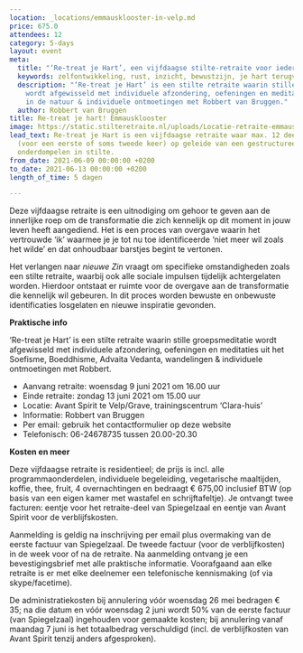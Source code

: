 ```yaml
---
location: _locations/emmausklooster-in-velp.md
price: 675.0
attendees: 12
category: 5-days
layout: event
meta:
  title: "‘Re-treat je Hart’, een vijfdaagse stilte-retraite voor iedereen"
  keywords: zelfontwikkeling, rust, inzicht, bewustzijn, je hart terugvinden
  description: "‘Re-treat je Hart’ is een stilte retraite waarin stille groepsmeditatie
    wordt afgewisseld met individuele afzondering, oefeningen en meditaties, wandelingen
    in de natuur & individuele ontmoetingen met Robbert van Bruggen."
  author: Robbert van Bruggen
title: Re-treat je hart! Emmausklooster
image: https://static.stilteretraite.nl/uploads/Locatie-retraite-emmausklooster-4.jpg
lead_text: Re-treat je Hart is een vijfdaagse retraite waar max. 12 deelnemers zich
  (voor een eerste of soms tweede keer) op geleide van een gestructureerd dagprogramma
  onderdompelen in stilte.
from_date: 2021-06-09 00:00:00 +0200
to_date: 2021-06-13 00:00:00 +0200
length_of_time: 5 dagen

---
```

Deze vijfdaagse retraite is een uitnodiging om gehoor te geven aan de innerlijke roep om de transformatie die zich kennelijk op dit moment in jouw leven heeft aangediend. Het is een proces van overgave waarin het vertrouwde ‘ik’ waarmee je je tot nu toe identifi­ceerde ‘niet meer wil zoals het wilde’ en dat onhoudbaar barstjes begint te vertonen.

Het verlangen naar _nieuwe Zin_ vraagt om specifieke omstandigheden zoals een stilte retraite, waarbij ook alle sociale impulsen tijdelijk achtergelaten worden. Hierdoor ontstaat er ruimte voor de overgave aan de transformatie die kennelijk wil gebeuren. In dit proces worden bewuste en onbewuste identificaties losgelaten en nieuwe inspiratie gevonden.

**Praktische info**

‘Re-treat je Hart’ is een stilte retraite waarin stille groepsmeditatie wordt afgewisseld met individuele afzondering, oefeningen en meditaties uit het Soefisme, Boeddhisme, Advaita Vedanta, wandelingen & individuele ontmoetingen met Robbert.

* Aanvang retraite: woensdag 9 juni 2021 om 16.00 uur
* Einde retraite: zondag 13 juni 2021 om 15.00 uur
* Locatie: Avant Spirit te Velp/Grave, trainingscentrum ‘Clara-huis’
* Informatie: Robbert van Bruggen
* Per email: gebruik het contactformulier op deze website
* Telefonisch: 06-24678735 tussen 20.00-20.30

**Kosten en meer**

Deze vijfdaagse retraite is residentieel; de prijs is incl. alle programmaonderdelen, individuele begeleiding, vegetarische maaltijden, koffie, thee, fruit, 4 overnachtingen en bedraagt € 675,00 inclusief BTW (op basis van een eigen kamer met wastafel en schrijftafeltje). Je ontvangt twee facturen: eentje voor het retraite-deel van Spiegelzaal en eentje van Avant Spirit voor de verblijfskosten.

Aanmelding is geldig na inschrijving per email plus overmaking van de eerste factuur van Spiegelzaal. De tweede factuur (voor de verblijfkosten) in de week voor of na de retraite. Na aanmelding ontvang je een bevestigingsbrief met alle praktische informatie. Voorafgaand aan elke retraite is er met elke deelnemer een telefonische kennismaking (of via skype/facetime).

De administratiekosten bij annulering vóór woensdag 26 mei bedragen € 35; na die datum en vóór woensdag 2 juni wordt 50% van de eerste factuur (van Spiegelzaal) ingehouden voor gemaakte kosten; bij annulering vanaf maandag 7 juni is het totaalbedrag verschuldigd (incl. de verblijfkosten van Avant Spirit tenzij anders afgesproken).